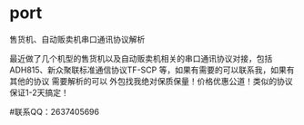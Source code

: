 # port
售货机、自动贩卖机串口通讯协议解析

 最近做了几个机型的售货机以及自动贩卖机相关的串口通讯协议对接，包括ADH815、新众聚联标准通信协议TF-SCP 等，如果有需要的可以联系我，如果有其他的协议 需要解析的可以 外包找我绝对保质保量！价格优惠公道！类似的协议保证1-2天搞定！

#联系QQ：2637405696
